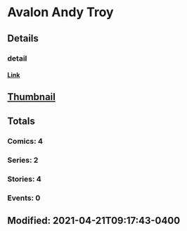 # Avalon Andy Troy 
## Details
### detail
#### [Link](http://marvel.com/comics/creators/13381/avalon_andy_troy?utm_campaign=apiRef&utm_source=225578a89fc76f3d20fbffda5d17a88d)
## [Thumbnail](http://i.annihil.us/u/prod/marvel/i/mg/b/40/image_not_available.jpg)
## Totals
### Comics: 4
### Series: 2
### Stories: 4
### Events: 0
## Modified: 2021-04-21T09:17:43-0400